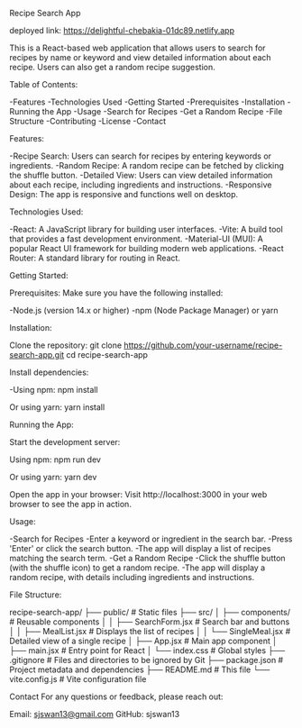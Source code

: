 Recipe Search App

deployed link: https://delightful-chebakia-01dc89.netlify.app

This is a React-based web application that allows users to search for recipes by name or keyword and view detailed information about each recipe. Users can also get a random recipe suggestion.

Table of Contents:

-Features
-Technologies Used
-Getting Started
-Prerequisites
-Installation
-Running the App
-Usage
-Search for Recipes
-Get a Random Recipe
-File Structure
-Contributing
-License
-Contact

Features:

-Recipe Search: Users can search for recipes by entering keywords or ingredients.
-Random Recipe: A random recipe can be fetched by clicking the shuffle button.
-Detailed View: Users can view detailed information about each recipe, including ingredients and instructions.
-Responsive Design: The app is responsive and functions well on desktop.

Technologies Used:

-React: A JavaScript library for building user interfaces.
-Vite: A build tool that provides a fast development environment.
-Material-UI (MUI): A popular React UI framework for building modern web applications.
-React Router: A standard library for routing in React.

Getting Started:

Prerequisites:
Make sure you have the following installed:

-Node.js (version 14.x or higher)
-npm (Node Package Manager) or yarn

Installation:

Clone the repository:
git clone https://github.com/your-username/recipe-search-app.git
cd recipe-search-app

Install dependencies:

-Using npm:
npm install

Or using yarn:
yarn install

Running the App:

Start the development server:

Using npm:
npm run dev

Or using yarn:
yarn dev

Open the app in your browser:
Visit http://localhost:3000 in your web browser to see the app in action.

Usage:

-Search for Recipes
-Enter a keyword or ingredient in the search bar.
-Press 'Enter' or click the search button.
-The app will display a list of recipes matching the search term.
-Get a Random Recipe
-Click the shuffle button (with the shuffle icon) to get a random recipe.
-The app will display a random recipe, with details including ingredients and instructions.

File Structure:

recipe-search-app/
├── public/                 # Static files
├── src/
│   ├── components/         # Reusable components
│   │   ├── SearchForm.jsx  # Search bar and buttons
│   │   ├── MealList.jsx    # Displays the list of recipes
│   │   └── SingleMeal.jsx  # Detailed view of a single recipe
│   ├── App.jsx             # Main app component
│   ├── main.jsx            # Entry point for React
│   └── index.css           # Global styles
├── .gitignore              # Files and directories to be ignored by Git
├── package.json            # Project metadata and dependencies
├── README.md               # This file
└── vite.config.js          # Vite configuration file

Contact
For any questions or feedback, please reach out:

Email: sjswan13@gmail.com
GitHub: sjswan13
